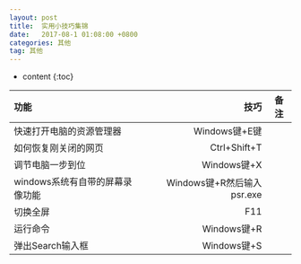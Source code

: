 ```yaml
---
layout: post
title:  实用小技巧集锦
date:   2017-08-1 01:08:00 +0800
categories: 其他
tag: 其他
---
```

* content
{:toc}


|              功能               |            技巧            | 备注 |
|:------------------------------- | --------------------------:|:----:|
| 快速打开电脑的资源管理器        |              Windows键+E键 |      |
| 如何恢复刚关闭的网页            |               Ctrl+Shift+T |      |
| 调节电脑一步到位                |                Windows键+X |      |
| windows系统有自带的屏幕录像功能 | Windows键+R然后输入psr.exe |      |
| 切换全屏                        |                        F11 |      |
| 运行命令                                |  Windows键+R                          |      |
| 弹出Search输入框                        |  Windows键+S                          |      |


